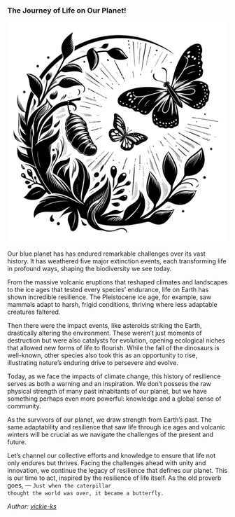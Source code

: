 ### The Journey of Life on Our Planet!

<img src="images/blogs/life-on-planet.png" alt="proxy-sec" class="md-img">


Our blue planet has has endured remarkable challenges over its vast history. It has weathered five major extinction events, each transforming life in profound ways, shaping the biodiversity we see today.

From the massive volcanic eruptions that reshaped climates and landscapes to the ice ages that tested every species’ endurance, life on Earth has shown incredible resilience. The Pleistocene ice age, for example, saw mammals adapt to harsh, frigid conditions, thriving where less adaptable creatures faltered.

Then there were the impact events, like asteroids striking the Earth, drastically altering the environment. These weren’t just moments of destruction but were also catalysts for evolution, opening ecological niches that allowed new forms of life to flourish. While the fall of the dinosaurs is well-known, other species also took this as an opportunity to rise, illustrating nature’s enduring drive to persevere and evolve.

Today, as we face the impacts of climate change, this history of resilience serves as both a warning and an inspiration. We don’t possess the raw physical strength of many past inhabitants of our planet, but we have something perhaps even more powerful: knowledge and a global sense of community.

As the survivors of our planet, we draw strength from Earth’s past. The same adaptability and resilience that saw life through ice ages and volcanic winters will be crucial as we navigate the challenges of the present and future.

Let’s channel our collective efforts and knowledge to ensure that life not only endures but thrives. Facing the challenges ahead with unity and innovation, we continue the legacy of resilience that defines our planet. This is our time to act, inspired by the resilience of life itself. As the old proverb goes, &mdash; <code>Just when the caterpillar thought the world was over, it became a butterfly.</code>

*Author: <a href="https://github.com/vickie-ks" target="_blank">vickie-ks</a>*